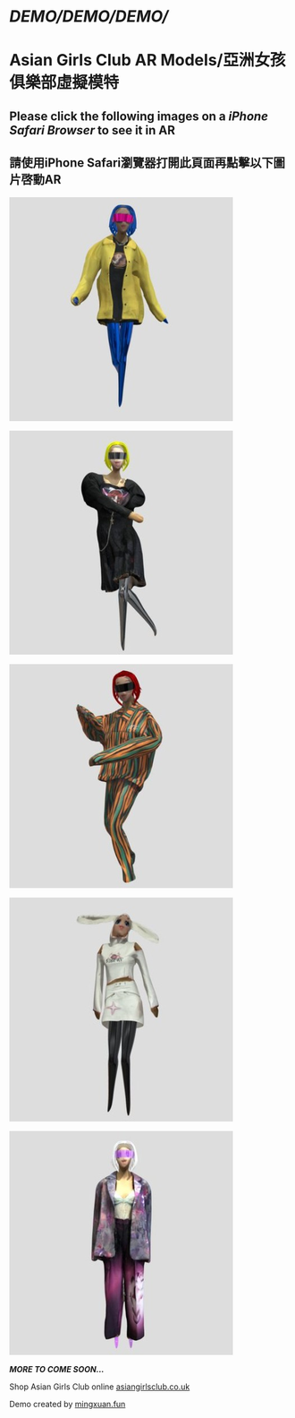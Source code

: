 # *DEMO/DEMO/DEMO/*
# Asian Girls Club AR Models/亞洲女孩俱樂部虛擬模特

## **Please click the following images on a *iPhone Safari Browser* to see it in AR**
## **請使用iPhone Safari瀏覽器打開此頁面再點擊以下圖片啓動AR**

[![yellow-jacket](assets/yellow-jacket.jpg)](https://mingxuan.fun/asian-girls-model/yellow-jacket.usdz)

[![black-dress](assets/black-dress.jpg)](https://mingxuan.fun/asian-girls-model/black-dress.usdz)

[![orange-jacket](assets/orange-jacket.jpg)](https://mingxuan.fun/asian-girls-model/orange-jacket.usdz)

[![white-rabbit](assets/white-rabbit.jpg)](https://mingxuan.fun/asian-girls-model/white-rabbit.usdz)

[![color-suit](assets/color-suit.jpg)](https://mingxuan.fun/asian-girls-model/color-suit.usdz)


***MORE TO COME SOON...***

Shop Asian Girls Club online [asiangirlsclub.co.uk](https://www.asiangirlsclub.co.uk)

Demo created by [mingxuan.fun](https://mingxuan.fun/)